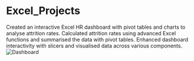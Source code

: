 # Excel_Projects
Created an interactive Excel HR dashboard with pivot tables and charts to analyse attrition rates.
Calculated attrition rates using advanced Excel functions and summarised the data with pivot tables.
Enhanced dashboard interactivity with slicers and visualised data across various components.
![Dashboard](https://github.com/Gautamvats/Excel_Projects/assets/137445534/47b98b22-7d26-4bc2-9c52-9a4845ef5b56)

